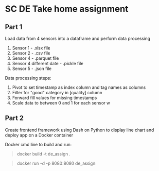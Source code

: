 # SC DE Take home assignment
## Part 1
Load data from 4 sensors into a dataframe and perform data processing
1. Sensor 1 - .xlsx file
2. Sensor 2 - .csv file
3. Sensor 4 - .parquet file
4. Sensor 4 different date - .pickle file
5. Sensor 5 - .json file

Data processing steps:
1. Pivot to set timestamp as index column and tag names as columns
2. Filter for "good" category in [quality] column
3. Forward fill values for missing timestamps
4. Scale data to between 0 and 1 for each sensor
w
## Part 2
Create frontend framework using Dash on Python to display line chart and deploy app on a Docker container

Docker cmd line to build and run:
> docker build -t de_assign .

> docker run -d -p 8080:8080 de_assign
